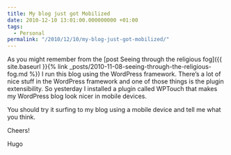 ```yaml
---
title: My blog just got Mobilized
date: 2010-12-10 13:01:00.000000000 +01:00
tags:
  - Personal
permalink: "/2010/12/10/my-blog-just-got-mobilized/"
---
```


As you might remember from the [post Seeing through the religious fog]({{ site.baseurl }}{% link _posts/2010-11-08-seeing-through-the-religious-fog.md %}) I run this blog using the WordPress framework. There’s a lot of nice stuff in the WordPress framework and one of those things is the plugin extensibility. So yesterday I installed a plugin called WPTouch that makes my WordPress blog look nicer in mobile devices.

You should try it surfing to my blog using a mobile device and tell me what you think.

Cheers!

Hugo
